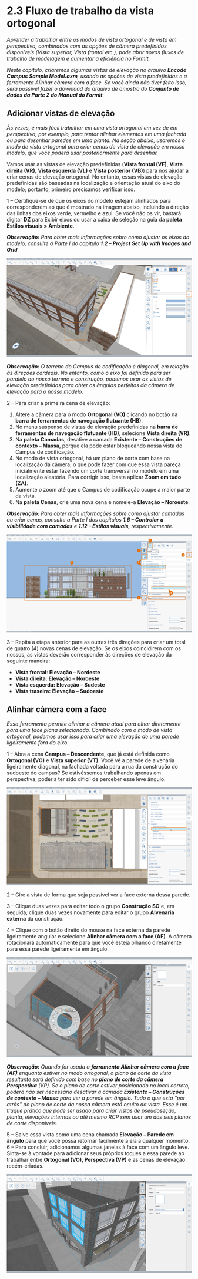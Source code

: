 # 2.3 Fluxo de trabalho da vista ortogonal

_Aprender a trabalhar entre os modos de vista ortogonal e de vista em perspectiva, combinados com as opções de câmera predefinidas disponíveis (Vista superior, Vista frontal etc.), pode abrir novos fluxos de trabalho de modelagem e aumentar a eficiência no FormIt._

_Neste capítulo, criaremos algumas vistas de elevação no arquivo_ _**Encode Campus Sample Model.axm**, usando as opções de vista predefinidas e a ferramenta Alinhar câmera com a face. Se você ainda não tiver feito isso, será possível fazer o download do arquivo de amostra do_ _**Conjunto de dados da Parte 2 do Manual do FormIt**._

## Adicionar vistas de elevação

_Às vezes, é mais fácil trabalhar em uma vista ortogonal em vez de em perspectiva, por exemplo, para tentar alinhar elementos em uma fachada ou para desenhar paredes em uma planta. Na seção abaixo, usaremos o modo de vista ortogonal para criar cenas de vista de elevação em nosso modelo, que você poderá usar posteriormente para desenhar._

Vamos usar as vistas de elevação predefinidas (**Vista frontal (VF)**, **Vista direita (VR)**, **Vista esquerda (VL)** e **Vista posterior (VB)**) para nos ajudar a criar cenas de elevação ortogonal. No entanto, essas vistas de elevação predefinidas são baseadas na localização e orientação atual do eixo do modelo; portanto, primeiro precisamos verificar isso.

1 – Certifique-se de que os eixos do modelo estejam alinhados para corresponderem ao que é mostrado na imagem abaixo, incluindo a direção das linhas dos eixos verde, vermelho e azul. Se você não os vir, bastará digitar **DZ** para Exibir eixos ou usar a caixa de seleção na guia da **paleta Estilos visuais > Ambiente**.

_**Observação:**_ _Para obter mais informações sobre como ajustar os eixos do modelo, consulte a Parte I do capítulo_ _**1.2 – Project Set Up with Images and Grid**_

![](<../../.gitbook/assets/0 (7).png>)

_**Observação:** O terreno do Campus de codificação é diagonal, em relação às direções cardeais. No entanto, como o eixo foi definido para ser paralelo ao nosso terreno e construção, podemos usar as vistas de elevação predefinidas para obter os ângulos perfeitos da câmera de elevação para o nosso modelo._

2 – Para criar a primeira cena de elevação:

1. Altere a câmera para o modo **Ortogonal (VO)** clicando no botão na **barra de ferramentas de navegação flutuante (HB)**.
2. No menu suspenso de vistas de elevação predefinidas na **barra de ferramentas de navegação flutuante (HB)**, selecione **Vista direita (VR)**.
3. Na **paleta Camadas**, desative a camada **Existente – Construções de contexto – Massa**, porque ela pode estar bloqueando nossa vista do Campus de codificação.
4. No modo de vista ortogonal, há um plano de corte com base na localização da câmera, o que pode fazer com que essa vista pareça inicialmente estar fazendo um corte transversal no modelo em uma localização aleatória. Para corrigir isso, basta aplicar **Zoom em tudo (ZA)**.
5. Aumente o zoom até que o Campus de codificação ocupe a maior parte da vista.
6. Na **paleta Cenas**, crie uma nova cena e nomeie-a **Elevação – Noroeste**.

_**Observação:**_ _Para obter mais informações sobre como ajustar camadas ou criar cenas, consulte a Parte I dos capítulos_ _**1.6 – Controlar a visibilidade com camadas**_ _e_ _**1.12 – Estilos visuais**, respectivamente._

![](<../../.gitbook/assets/1 (10) (1).png>)

3 – Repita a etapa anterior para as outras três direções para criar um total de quatro (4) novas cenas de elevação. Se os eixos coincidirem com os nossos, as vistas deverão corresponder às direções de elevação da seguinte maneira:

* **Vista frontal**: **Elevação – Nordeste**
* **Vista direita**: **Elevação – Noroeste**
* **Vista esquerda:** **Elevação – Sudeste**
* **Vista traseira:** **Elevação – Sudoeste**

## **Alinhar câmera com a face**

_Essa ferramenta permite alinhar a câmera atual para olhar diretamente para uma face plana selecionada. Combinado com o modo de vista ortogonal, podemos usar isso para criar uma elevação de uma parede ligeiramente fora do eixo._

1 – Abra a cena **Campus – Descendente**, que já está definida como **Ortogonal (VO)** e **Vista superior (VT)**. Você vê a parede de alvenaria ligeiramente diagonal, na fachada voltada para a rua da construção do sudoeste do campus? Se estivéssemos trabalhando apenas em perspectiva, poderia ter sido difícil de perceber esse leve ângulo.

![](<../../.gitbook/assets/2 (8) (1).png>)

2 – Gire a vista de forma que seja possível ver a face externa dessa parede.

3 – Clique duas vezes para editar todo o grupo **Construção SO** e, em seguida, clique duas vezes novamente para editar o grupo **Alvenaria externa** da construção.

4 – Clique com o botão direito do mouse na face externa da parede ligeiramente angular e selecione **Alinhar câmera com a face (AF)**. A câmera rotacionará automaticamente para que você esteja olhando diretamente para essa parede ligeiramente em ângulo.

![](<../../.gitbook/assets/3 (9).png>)

_**Observação:**_ _Quando for usada a_ _**ferramenta Alinhar câmera com a face**_ _**(AF)**_ _enquanto estiver no modo ortogonal, o plano de corte da vista resultante será definido com base no_ _**plano de corte da câmera Perspectiva**_ _(VP). Se o plano de corte estiver posicionado no local correto, poderá não ser necessário desativar a camada_ _**Existente – Construções de contexto – Massa**_ _para ver a parede em ângulo. Tudo o que está “por atrás” do plano de corte da nossa câmera está oculto da vista. Esse é um truque prático que pode ser usado para criar vistas de pseudoseção, planta, elevações internas ou até mesmo RCP sem usar um dos seis planos de corte disponíveis._

5 – Salve essa vista como uma cena chamada **Elevação – Parede em ângulo** para que você possa retornar facilmente a ela a qualquer momento.\
 6 – Para concluir, adicionamos algumas janelas à face com um ângulo leve. Sinta-se à vontade para adicionar seus próprios toques a essa parede ao trabalhar entre **Ortogonal (VO), Perspectiva (VP)** e as cenas de elevação recém-criadas.

![SW Building with six (6) new windows added along the angled face.](<../../.gitbook/assets/4 (10) (1).png>)
